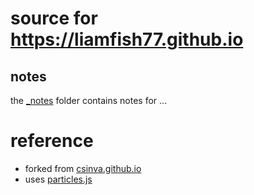 # source for https://liamfish77.github.io

## notes

the [_notes](_notes) folder contains notes for ...

# reference
- forked from [csinva.github.io](https://github.com/csinva/csinva.github.io)
- uses [particles.js](https://vincentgarreau.com/particles.js/)
